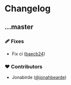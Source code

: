 # Changelog


## ...master


### 🩹 Fixes

- Fix ci ([baecb24](https://github.com/jonahbearde/ozark-vue/commit/baecb24))

### ❤️ Contributors

- Jonabirde ([@jonahbearde](http://github.com/jonahbearde))

